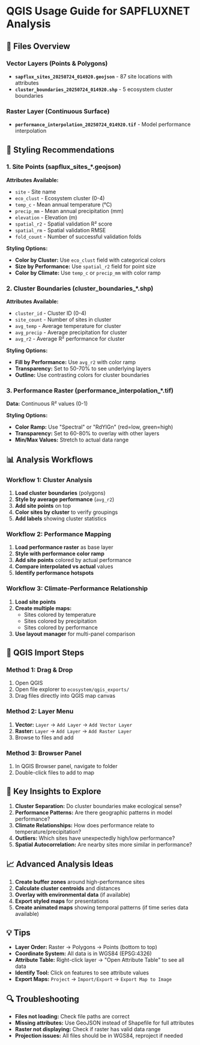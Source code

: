 # QGIS Usage Guide for SAPFLUXNET Analysis

## 📁 Files Overview

### Vector Layers (Points & Polygons)

- **`sapflux_sites_20250724_014920.geojson`** - 87 site locations with attributes
- **`cluster_boundaries_20250724_014920.shp`** - 5 ecosystem cluster boundaries

### Raster Layer (Continuous Surface)

- **`performance_interpolation_20250724_014920.tif`** - Model performance interpolation

## 🎨 Styling Recommendations

### 1. Site Points (sapflux_sites_*.geojson)

**Attributes Available:**

- `site` - Site name
- `eco_clust` - Ecosystem cluster (0-4)
- `temp_c` - Mean annual temperature (°C)
- `precip_mm` - Mean annual precipitation (mm)
- `elevation` - Elevation (m)
- `spatial_r2` - Spatial validation R² score
- `spatial_rm` - Spatial validation RMSE
- `fold_count` - Number of successful validation folds

**Styling Options:**

- **Color by Cluster:** Use `eco_clust` field with categorical colors
- **Size by Performance:** Use `spatial_r2` field for point size
- **Color by Climate:** Use `temp_c` or `precip_mm` with color ramp

### 2. Cluster Boundaries (cluster_boundaries_*.shp)

**Attributes Available:**

- `cluster_id` - Cluster ID (0-4)
- `site_count` - Number of sites in cluster
- `avg_temp` - Average temperature for cluster
- `avg_precip` - Average precipitation for cluster
- `avg_r2` - Average R² performance for cluster

**Styling Options:**

- **Fill by Performance:** Use `avg_r2` with color ramp
- **Transparency:** Set to 50-70% to see underlying layers
- **Outline:** Use contrasting colors for cluster boundaries

### 3. Performance Raster (performance_interpolation_*.tif)

**Data:** Continuous R² values (0-1)

**Styling Options:**

- **Color Ramp:** Use "Spectral" or "RdYlGn" (red=low, green=high)
- **Transparency:** Set to 60-80% to overlay with other layers
- **Min/Max Values:** Stretch to actual data range

## 📊 Analysis Workflows

### Workflow 1: Cluster Analysis

1. **Load cluster boundaries** (polygons)
2. **Style by average performance** (`avg_r2`)
3. **Add site points** on top
4. **Color sites by cluster** to verify groupings
5. **Add labels** showing cluster statistics

### Workflow 2: Performance Mapping

1. **Load performance raster** as base layer
2. **Style with performance color ramp**
3. **Add site points** colored by actual performance
4. **Compare interpolated vs actual** values
5. **Identify performance hotspots**

### Workflow 3: Climate-Performance Relationship

1. **Load site points**
2. **Create multiple maps:**
   - Sites colored by temperature
   - Sites colored by precipitation
   - Sites colored by performance
3. **Use layout manager** for multi-panel comparison

## 🔧 QGIS Import Steps

### Method 1: Drag & Drop

1. Open QGIS
2. Open file explorer to `ecosystem/qgis_exports/`
3. Drag files directly into QGIS map canvas

### Method 2: Layer Menu

1. **Vector:** `Layer` → `Add Layer` → `Add Vector Layer`
2. **Raster:** `Layer` → `Add Layer` → `Add Raster Layer`
3. Browse to files and add

### Method 3: Browser Panel

1. In QGIS Browser panel, navigate to folder
2. Double-click files to add to map

## 🎯 Key Insights to Explore

1. **Cluster Separation:** Do cluster boundaries make ecological sense?
2. **Performance Patterns:** Are there geographic patterns in model performance?
3. **Climate Relationships:** How does performance relate to temperature/precipitation?
4. **Outliers:** Which sites have unexpectedly high/low performance?
5. **Spatial Autocorrelation:** Are nearby sites more similar in performance?

## 📈 Advanced Analysis Ideas

1. **Create buffer zones** around high-performance sites
2. **Calculate cluster centroids** and distances
3. **Overlay with environmental data** (if available)
4. **Export styled maps** for presentations
5. **Create animated maps** showing temporal patterns (if time series data available)

## 💡 Tips

- **Layer Order:** Raster → Polygons → Points (bottom to top)
- **Coordinate System:** All data is in WGS84 (EPSG:4326)
- **Attribute Table:** Right-click layer → "Open Attribute Table" to see all data
- **Identify Tool:** Click on features to see attribute values
- **Export Maps:** `Project` → `Import/Export` → `Export Map to Image`

## 🔍 Troubleshooting

- **Files not loading:** Check file paths are correct
- **Missing attributes:** Use GeoJSON instead of Shapefile for full attributes
- **Raster not displaying:** Check if raster has valid data range
- **Projection issues:** All files should be in WGS84, reproject if needed
